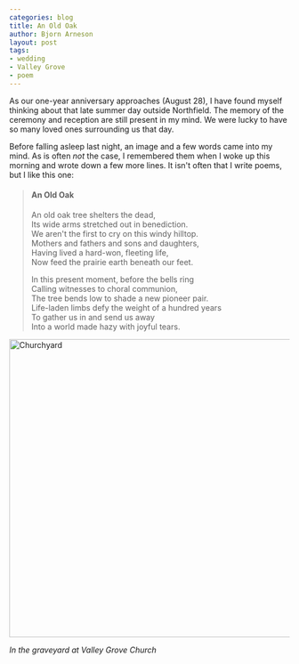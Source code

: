 ```yaml
---
categories: blog
title: An Old Oak 
author: Bjorn Arneson
layout: post
tags: 
- wedding
- Valley Grove
- poem
---
```


As our one-year anniversary approaches (August 28), I have found
myself thinking about that late summer day outside Northfield. The
memory of the ceremony and reception are still present in my mind.
We were lucky to have so many loved ones surrounding us that day.

Before falling asleep last night, an image and a few words came into
my mind. As is often *not* the case, I remembered them when I woke
up this morning and wrote down a few more lines. It isn't often that
I write poems, but I like this one:

> #### An Old Oak
> 
> An old oak tree shelters the dead,  
> Its wide arms stretched out in benediction.  
> We aren't the first to cry on this windy hilltop.  
> Mothers and fathers and sons and daughters,  
> Having lived a hard-won, fleeting life,  
> Now feed the prairie earth beneath our feet.
> 
> In this present moment, before the bells ring  
> Calling witnesses to choral communion,  
> The tree bends low to shade a new pioneer pair.  
> Life-laden limbs defy the weight of a hundred years  
> To gather us in and send us away  
> Into a world made hazy with joyful tears.

<a href="http://www.flickr.com/photos/bjornarneson/9523723565/" title="Churchyard by bjornarneson, on Flickr"><img src="http://farm4.staticflickr.com/3824/9523723565_b9973aca90_c.jpg" width="800" height="536" alt="Churchyard"></a>

<em>In the graveyard at Valley Grove Church</em>
